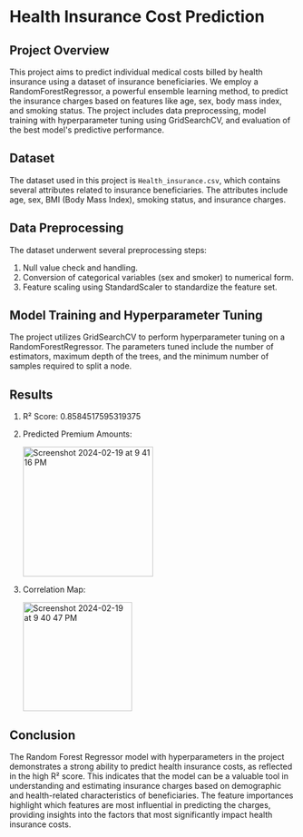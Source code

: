# Health Insurance Cost Prediction

## Project Overview
This project aims to predict individual medical costs billed by health insurance using a dataset of insurance beneficiaries. We employ a RandomForestRegressor, a powerful ensemble learning method, to predict the insurance charges based on features like age, sex, body mass index, and smoking status. The project includes data preprocessing, model training with hyperparameter tuning using GridSearchCV, and evaluation of the best model's predictive performance.

## Dataset
The dataset used in this project is `Health_insurance.csv`, which contains several attributes related to insurance beneficiaries. The attributes include age, sex, BMI (Body Mass Index), smoking status, and insurance charges.

## Data Preprocessing
The dataset underwent several preprocessing steps:
  1. Null value check and handling.
  2. Conversion of categorical variables (sex and smoker) to numerical form.
  3. Feature scaling using StandardScaler to standardize the feature set.

## Model Training and Hyperparameter Tuning
The project utilizes GridSearchCV to perform hyperparameter tuning on a RandomForestRegressor. The parameters tuned include the number of estimators, maximum depth of the trees, and the minimum number of samples required to split a node.

## Results
  1. R² Score: 0.8584517595319375
  2. Predicted Premium Amounts:
     
     <img width="229" alt="Screenshot 2024-02-19 at 9 41 16 PM" src="https://github.com/clarencemarvin/Insurance_Premium_Predictor/assets/124359735/eba110b5-a9e5-4c6d-897a-9ebd3d2da85f">
     
  3. Correlation Map:
     
     <img width="192" alt="Screenshot 2024-02-19 at 9 40 47 PM" src="https://github.com/clarencemarvin/Insurance_Premium_Predictor/assets/124359735/674a55ee-d4a2-414b-940c-87e75fcf7d83">


## Conclusion
The Random Forest Regressor model with hyperparameters in the project demonstrates a strong ability to predict health insurance costs, as reflected in the high R² score. This indicates that the model can be a valuable tool in understanding and estimating insurance charges based on demographic and health-related characteristics of beneficiaries. The feature importances highlight which features are most influential in predicting the charges, providing insights into the factors that most significantly impact health insurance costs.
